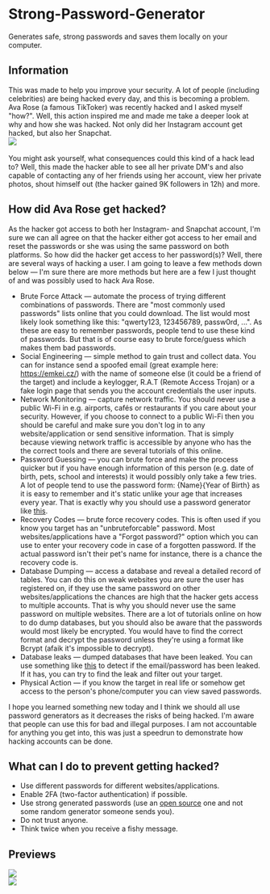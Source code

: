 # Strong-Password-Generator
Generates safe, strong passwords and saves them locally on your computer.

## Information
This was made to help you improve your security. A lot of people (including celebrities) are being hacked every day, and this is becoming a problem.
Ava Rose (a famous TikToker) was recently hacked and I asked myself "how?". Well, this action inspired me and made me take a deeper look at why and how she was hacked. Not only did her Instagram account get hacked, but also her Snapchat.<br/>
![](https://i.imgur.com/bHzYpJg.png)<br/>
<br/>You might ask yourself, what consequences could this kind of a hack lead to? Well, this made the hacker able to see all her private DM's and also capable of contacting any of her friends using her account, view her private photos, shout himself out (the hacker gained 9K followers in 12h) and more.

## How did Ava Rose get hacked?
As the hacker got access to both her Instagram- and Snapchat account, I'm sure we can all agree on that the hacker either got access to her email and reset the passwords or she was using the same password on both platforms. So how did the hacker get access to her password(s)? Well, there are several ways of hacking a user. I am going to leave a few methods down below — I'm sure there are more methods but here are a few I just thought of and was possibly used to hack Ava Rose.

- Brute Force Attack — automate the process of trying different combinations of passwords. There are "most commonly used passwords" lists online that you could download. The list would most likely look something like this: "qwerty123, 123456789, passw0rd, ...". As these are easy to remember passwords, people tend to use these kind of passwords. But that is of course easy to brute force/guess which makes them bad passwords.
- Social Engineering — simple method to gain trust and collect data. You can for instance send a spoofed email (great example here: https://emkei.cz/) with the name of someone else (it could be a friend of the target) and include a keylogger, R.A.T (Remote Access Trojan) or a fake login page that sends you the account credentials the user inputs.
- Network Monitoring — capture network traffic. You should never use a public Wi-Fi in e.g. airports, cafés or restaurants if you care about your security. However, if you choose to connect to a public Wi-Fi then you should be careful and make sure you don't log in to any website/application or send sensitive information. That is simply because viewing network traffic is accessible by anyone who has the the correct tools and there are several tutorials of this online.
- Password Guessing — you can brute force and make the process quicker but if you have enough information of this person (e.g. date of birth, pets, school and interests) it would possibly only take a few tries. A lot of people tend to use the password form: {Name}{Year of Birth} as it is easy to remember and it's static unlike your age that increases every year. That is exactly why you should use a password generator like [this](https://github.com/zoony1337/Strong-Password-Generator/blob/master/main.py).
- Recovery Codes — brute force recovery codes. This is often used if you know you target has an "unbruteforcable" password. Most websites/applications have a "Forgot password?" option which you can use to enter your recovery code in case of a forgotten password. If the actual password isn't their pet's name for instance, there is a chance the recovery code is.
- Database Dumping — access a database and reveal a detailed record of tables. You can do this on weak websites you are sure the user has registered on, if they use the same password on other websites/applications the chances are high that the hacker gets access to multiple accounts. That is why you should never use the same password on multiple websites. There are a lot of tutorials online on how to do dump databases, but you should also be aware that the passwords would most likely be encrypted. You would have to find the correct format and decrypt the password unless they're using a format like Bcrypt (afaik it's impossible to decrypt).
- Database leaks — dumped databases that have been leaked. You can use something like [this](https://github.com/zoony1337/Email-to-Password) to detect if the email/password has been leaked. If it has, you can try to find the leak and filter out your target.
- Physical Action — if you know the target in real life or somehow get access to the person's phone/computer you can view saved passwords.

I hope you learned something new today and I think we should all use password generators as it decreases the risks of being hacked. I'm aware that people can use this for bad and illegal purposes. I am not accountable for anything you get into, this was just a speedrun to demonstrate how hacking accounts can be done.

## What can I do to prevent getting hacked?
- Use different passwords for different websites/applications.
- Enable 2FA (two-factor authentication) if possible.
- Use strong generated passwords (use an [open source](https://github.com/zoony1337/Strong-Password-Generator/blob/master/main.py) one and not some random generator someone sends you).
- Do not trust anyone.
- Think twice when you receive a fishy message.

## Previews
![](https://i.imgur.com/IqkjGVI.png)<br/>
![](https://i.imgur.com/KNst0FA.png)
